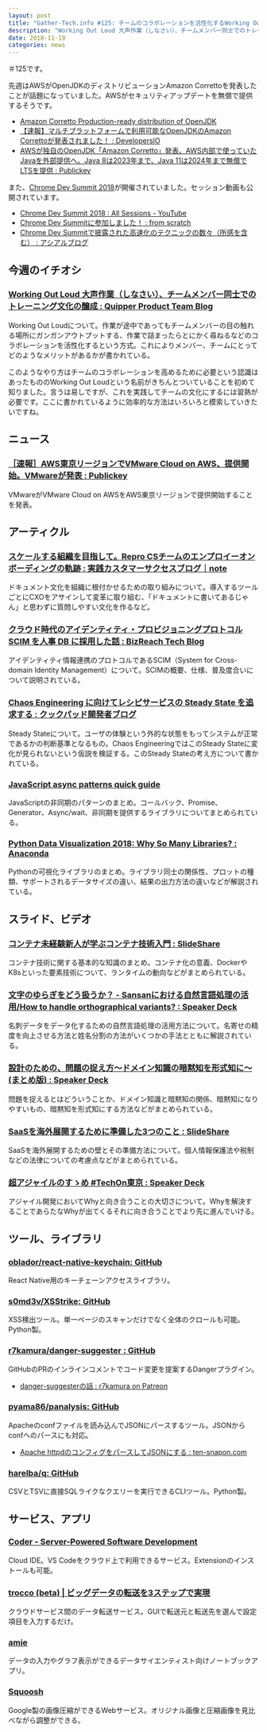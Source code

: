 ```yaml
---
layout: post
title: "Gather-Tech.info #125: チームのコラボレーションを活性化するWorking Out Loud "
description: "Working Out Loud 大声作業（しなさい）、チームメンバー同士でのトレーニング文化の醸成、スケールする組織を目指して。Repro CSチームのエンプロイーオンボーディングの軌跡 など"
date: 2018-11-19
categories: news
---
```


＃125です。

先週はAWSがOpenJDKのディストリビューションAmazon Correttoを発表したことが話題になっていました。AWSがセキュリティアップデートを無償で提供するそうです。

- [Amazon Corretto Production-ready distribution of OpenJDK](https://aws.amazon.com/jp/corretto/)
- [【速報】マルチプラットフォームで利用可能なOpenJDKのAmazon Correttoが発表されました！ : DevelopersIO](https://dev.classmethod.jp/cloud/aws/amazon-corretto/)
- [AWSが独自のOpenJDK「Amazon Corretto」発表。AWS内部で使っていたJavaを外部提供へ。Java 8は2023年まで、Java 11は2024年まで無償でLTSを提供 : Publickey](https://www.publickey1.jp/blog/18/awsopenjdkamazon_correttoawsjavajava_82023java_112024lts.html)

また、[Chrome Dev Summit 2018](https://developer.chrome.com/devsummit/)が開催されていました。セッション動画も公開されています。

- [Chrome Dev Summit 2018 : All Sessions - YouTube](https://www.youtube.com/playlist?list=PLNYkxOF6rcIDjlCx1PcphPpmf43aKOAdF&_polymer=true)
- [Chrome Dev Summitに参加しました！ : from scratch](https://yosuke-furukawa.hatenablog.com/entry/2018/11/16/200626)
- [Chrome Dev Summitで披露された高速化のテクニックの数々（所感を含む） : アシアルブログ](http://blog.asial.co.jp/2018/11/19/Chrome_Dev_Summit%E3%81%A7%E6%8A%AB%E9%9C%B2%E3%81%95%E3%82%8C%E3%81%9F%E9%AB%98%E9%80%9F%E5%8C%96%E3%81%AE%E3%83%86%E3%82%AF%E3%83%8B%E3%83%83%E3%82%AF%E3%81%AE%E6%95%B0%E3%80%85%EF%BC%88%E6%89%80%E6%84%9F)

## 今週のイチオシ

### [Working Out Loud 大声作業（しなさい）、チームメンバー同士でのトレーニング文化の醸成 : Quipper Product Team Blog](https://quipper.hatenablog.com/entry/2018/11/14/working-out-loud)

Working Out Loudについて。作業が途中であってもチームメンバーの目の触れる場所にガンガンアウトプットする、作業で詰まったらとにかく尋ねるなどのコラボレーションを活性化するという方式。これによりメンバー、チームにとってどのようなメリットがあるかが書かれている。

このようなやり方はチームのコラボレーションを高めるために必要という認識はあったもののWorking Out Loudという名前がきちんとついていることを初めて知りました。言うは易しですが、これを実践してチームの文化にするには習熟が必要です。ここに書かれているように効率的な方法はいろいろと模索していきたいですね。

## ニュース

### [［速報］AWS東京リージョンでVMware Cloud on AWS、提供開始。VMwareが発表 : Publickey](https://www.publickey1.jp/blog/18/awsvmware_cloud_on_aws.html)

VMwareがVMware Cloud on AWSをAWS東京リージョンで提供開始することを発表。

## アーティクル

### [スケールする組織を目指して。Repro CSチームのエンプロイーオンボーディングの軌跡 : 実践カスタマーサクセスブログ｜note](https://note.mu/repro_cs/n/nae0c529b3739)

ドキュメント文化を組織に根付かせるための取り組みについて。導入するツールごとにCXOをアサインして変革に取り組む、「ドキュメントに書いてあるじゃん」と思わずに質問しやすい文化を作るなど。

### [クラウド時代のアイデンティティ・プロビジョニングプロトコル SCIM を人事 DB に採用した話 : BizReach Tech Blog](https://tech.bizreach.co.jp/posts/290/scim/)

アイデンティティ情報連携のプロトコルであるSCIM（System for Cross-domain Identity Management）について。SCIMの概要、仕様、普及度合いについて説明されている。

### [Chaos Engineering に向けてレシピサービスの Steady State を追求する : クックパッド開発者ブログ](https://techlife.cookpad.com/entry/2018/11/12/083000)

Steady Stateについて。ユーザの体験という外的な状態をもってシステムが正常であるかの判断基準となるもの。Chaos EngineeringではこのSteady Stateに変化が見られないという仮説を検証する。このSteady Stateの考え方について書かれている。

### [JavaScript async patterns quick guide](https://www.imaginarycloud.com/blog/asynch-javascript-patterns-guide/)

JavaScriptの非同期のパターンのまとめ。コールバック、Promise、Generator、Async/wait、非同期を提供するライブラリについてまとめられている。

### [Python Data Visualization 2018: Why So Many Libraries? : Anaconda](https://www.anaconda.com/blog/developer-blog/python-data-visualization-2018-why-so-many-libraries/)

Pythonの可視化ライブラリのまとめ。ライブラリ同士の関係性、プロットの種類、サポートされるデータサイズの違い、結果の出力方法の違いなどが解説されている。

## スライド、ビデオ

### [コンテナ未経験新人が学ぶコンテナ技術入門 : SlideShare](https://www.slideshare.net/KoheiTokunaga/ss-122754942)

コンテナ技術に関する基本的な知識のまとめ。コンテナ化の意義、DockerやK8sといった要素技術について、ランタイムの動向などがまとめられている。

### [文字のゆらぎをどう扱うか？ - Sansanにおける自然言語処理の活用/How to handle orthographical variants? : Speaker Deck](https://speakerdeck.com/sansanbuildersbox/how-to-handle-orthographical-variants)

名刺データをデータ化するための自然言語処理の活用方法について。名寄せの精度を向上させる方法と姓名分割の方法がいくつかの手法とともに解説されている。

### [設計のための、問題の捉え方〜ドメイン知識の暗黙知を形式知に〜(まとめ版) : Speaker Deck](https://speakerdeck.com/magnolia/she-ji-falsetamefalse-wen-ti-falsezhuo-efang-domeinzhi-shi-falsean-mo-zhi-woxing-shi-zhi-ni-matomeban)

問題を捉えるとはどういうことか、ドメイン知識と暗黙知の関係、暗黙知になりやすいもの、暗黙知を形式知にする方法などがまとめられている。

### [SaaSを海外展開するために準備した3つのこと : SlideShare](https://www.slideshare.net/tomodian/saas3-122924732)

SaaSを海外展開するための壁とその準備方法について。個人情報保護法や税制などの法律についての考慮点などがまとめられている。

### [超アジャイルのすゝめ #TechOn東京 : Speaker Deck](https://speakerdeck.com/takaking22/chao-aziyairufalsesu-me-number-techondong-jing)

アジャイル開発においてWhyと向き合うことの大切さについて。Whyを解決することであらたなWhyが出てくるそれに向き合うことでより先に進んでいける。

## ツール、ライブラリ

### [oblador/react-native-keychain: GitHub](https://github.com/oblador/react-native-keychain)	

React Native用のキーチェーンアクセスライブラリ。

### [s0md3v/XSStrike: GitHub](https://github.com/s0md3v/XSStrike)	

XSS検出ツール。単一ページのスキャンだけでなく全体のクロールも可能。Python製。

### [r7kamura/danger-suggester : GitHub](https://github.com/r7kamura/danger-suggester)

GitHubのPRのインラインコメントでコード変更を提案するDangerプラグイン。

- [danger-suggesterの話 : r7kamura on Patreon](https://www.patreon.com/posts/22714545)

### [pyama86/panalysis: GitHub](https://github.com/pyama86/panalysis)

Apacheのconfファイルを読み込んでJSONにパースするツール。JSONからconfへのパースにも対応。

- [Apache httpdのコンフィグをパースしてJSONにする : ten-snapon.com](https://ten-snapon.com/archives/2081)

### [harelba/q: GitHub](https://github.com/harelba/q)

CSVとTSVに直接SQLライクなクエリーを実行できるCLIツール。Python製。

## サービス、アプリ

### [Coder - Server-Powered Software Development](https://coder.com/)	

Cloud IDE。VS Codeをクラウド上で利用できるサービス。Extensionのインストールも可能。

### [trocco (beta) | ビッグデータの転送を3ステップで実現](https://beta.trocco.io/)

クラウドサービス間のデータ転送サービス。GUIで転送元と転送先を選んで設定項目を入力するだけ。

### [amie](https://www.amie.ai/)

データの入力やグラフ表示ができるデータサイエンティスト向けノートブックアプリ。

### [Squoosh](https://squoosh.app/)

Google製の画像圧縮ができるWebサービス。オリジナル画像と圧縮画像を見比べながら調整ができる。
